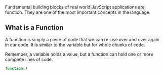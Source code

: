 Fundamental building blocks of real world JavScript applications are function. They are one of the most important concepts in the language.

## What is a Function

A function is simply a piece of code that we can re-use over and over again in our code. It is similar to the variable but for whole chunks of code.

Remember, a variable holds a value, but a function can hold one or more complete lines of code.

```js
function()
```
